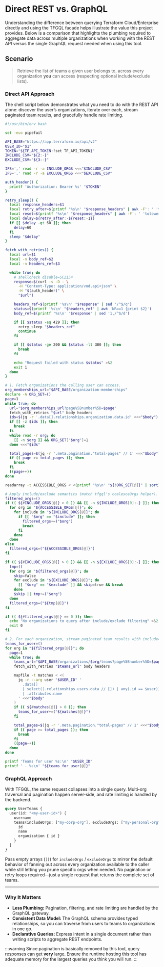 # Direct REST vs. GraphQL

Understanding the difference between querying Terraform Cloud/Enterprise directly and using the TFGQL facade helps illustrate the value this project provides. Below is a comparison that highlights the plumbing required to aggregate data across multiple organizations when working with the REST API versus the single GraphQL request needed when using this tool.

## Scenario

> Retrieve the list of teams a given user belongs to, across every organization **you** can access (respecting optional include/exclude lists).

### Direct API Approach

The shell script below demonstrates what you need to do with the REST API alone: discover the user’s organizations, iterate over each, stream paginated team results, and gracefully handle rate limiting.

```bash
#!/usr/bin/env bash

set -euo pipefail

API_BASE="https://app.terraform.io/api/v2"
USER_ID="$1"
TOKEN="${TF_API_TOKEN:?set TF_API_TOKEN}"
INCLUDE_CSV="${2:-}"
EXCLUDE_CSV="${3:-}"

IFS=',' read -r -a INCLUDE_ORGS <<<"$INCLUDE_CSV"
IFS=',' read -r -a EXCLUDE_ORGS <<<"$EXCLUDE_CSV"

auth_header() {
  printf 'Authorization: Bearer %s' "$TOKEN"
}

retry_sleep() {
  local response_headers=$1
  local retry_after=$(printf '%s\n' "$response_headers" | awk -F': ' 'tolower($1)=="retry-after" {print $2}')
  local reset=$(printf '%s\n' "$response_headers" | awk -F': ' 'tolower($1)=="x-ratelimit-reset" {print $2}')
  local delay=${retry_after:-${reset:-1}}
  if [[ $delay -gt 60 ]]; then
    delay=60
  fi
  sleep "$delay"
}

fetch_with_retries() {
  local url=$1
  local -n body_ref=$2
  local -n headers_ref=$3

  while true; do
    # shellcheck disable=SC2154
    response=$(curl -s -D - \
      -H "Content-Type: application/vnd.api+json" \
      -H "$(auth_header)" \
      "$url")

    headers_ref=$(printf '%s\n' "$response" | sed '/^$/q')
    status=$(printf '%s\n' "$headers_ref" | awk 'NR==1 {print $2}')
    body_ref=$(printf '%s\n' "$response" | sed '1,/^$/d')

    if [[ $status -eq 429 ]]; then
      retry_sleep "$headers_ref"
      continue
    fi

    if [[ $status -ge 200 && $status -lt 300 ]]; then
      break
    fi

    echo "Request failed with status $status" >&2
    exit 1
  done
}

# 1. Fetch organizations the calling user can access.
org_memberships_url="$API_BASE/organization-memberships"
declare -A ORG_SET=()
page=1
while true; do
  url="$org_memberships_url?page%5Bnumber%5D=$page"
  fetch_with_retries "$url" body headers
  ids=$(jq -r '.data[].relationships.organization.data.id' <<<"$body")
  if [[ -z $ids ]]; then
    break
  fi
  while read -r org; do
    [[ -n $org ]] && ORG_SET["$org"]=1
  done <<<"$ids"

  total_pages=$(jq -r '.meta.pagination."total-pages" // 1' <<<"$body")
  if (( page >= total_pages )); then
    break
  fi
  ((page++))
done

readarray -t ACCESSIBLE_ORGS < <(printf '%s\n' "${!ORG_SET[@]}" | sort)

# Apply include/exclude semantics (match tfgql's coalesceOrgs helper).
filtered_orgs=()
if (( ${#INCLUDE_ORGS[@]} > 0 )) && [[ -n ${INCLUDE_ORGS[0]:-} ]]; then
  for org in "${ACCESSIBLE_ORGS[@]}"; do
    for include in "${INCLUDE_ORGS[@]}"; do
      if [[ "$org" == "$include" ]]; then
        filtered_orgs+=("$org")
        break
      fi
    done
  done
else
  filtered_orgs=("${ACCESSIBLE_ORGS[@]}")
fi

if (( ${#EXCLUDE_ORGS[@]} > 0 )) && [[ -n ${EXCLUDE_ORGS[0]:-} ]]; then
  tmp=()
  for org in "${filtered_orgs[@]}"; do
    skip=false
    for exclude in "${EXCLUDE_ORGS[@]}"; do
      [[ "$org" == "$exclude" ]] && skip=true && break
    done
    $skip || tmp+=("$org")
  done
  filtered_orgs=("${tmp[@]}")
fi

if (( ${#filtered_orgs[@]} == 0 )); then
  echo "No organizations to query after include/exclude filtering" >&2
  exit 0
fi

# 2. For each organization, stream paginated team results with include=users.
teams_for_user=()
for org in "${filtered_orgs[@]}"; do
  page=1
  while true; do
    teams_url="$API_BASE/organizations/$org/teams?page%5Bnumber%5D=$page&page%5Bsize%5D=100&include=users"
    fetch_with_retries "$teams_url" body headers

    mapfile -t matches < <(
      jq -r --arg user "$USER_ID" '
        .data[]
        | select((.relationships.users.data // []) | any(.id == $user))
        | .attributes.name
      ' <<<"$body"
    )
    if (( ${#matches[@]} > 0 )); then
      teams_for_user+=("${matches[@]}")
    fi

    total_pages=$(jq -r '.meta.pagination."total-pages" // 1' <<<"$body")
    if (( page >= total_pages )); then
      break
    fi
    ((page++))
  done
done

printf 'Teams for user %s:\n' "$USER_ID"
printf ' - %s\n' "${teams_for_user[@]}"
```

### GraphQL Approach

With TFGQL, the same request collapses into a single query. Multi-org traversal and pagination happen server-side, and rate limiting is handled by the backend.

```graphql
query UserTeams {
  user(id: "<my-user-id>") {
    username
    teams(includeOrgs: ["my-corp-org"], excludeOrgs: ["my-personal-org"]) {
      id
      name
      organization { id }
    }
  }
}
```

Pass empty arrays (`[]`) for `includeOrgs` / `excludeOrgs` to mirror the default behavior of fanning out across every organization available to the caller while still letting you prune specific orgs when needed. No pagination or retry loops required—just a single request that returns the complete set of teams.

---

### Why It Matters

- **Less Plumbing:** Pagination, filtering, and rate limiting are handled by the GraphQL gateway.
- **Consistent Data Model:** The GraphQL schema provides typed relationships, so you can traverse from users to teams to organizations in one go.
- **Declarative Queries:** Express intent in a single document rather than writing scripts to aggregate REST endpoints.

:::warning
Since pagination is basically removed by this tool, query responses can get **very** large.  Ensure the runtime hosting this tool has adequate memory for the largest queries you think you will run.
:::